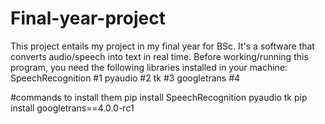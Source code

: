 # Final-year-project
This project entails my project in my final year for BSc. It's a software that converts audio/speech into text in real time. 
Before working/running this program, you need the following libraries installed in your machine:
SpeechRecognition #1
pyaudio #2
tk #3
googletrans #4

#commands to install them
pip install SpeechRecognition pyaudio tk
pip install googletrans==4.0.0-rc1